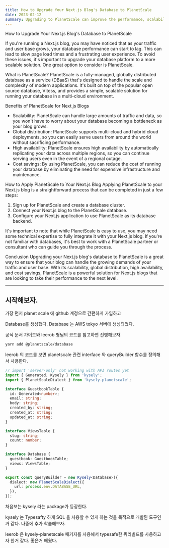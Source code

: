 ```yaml
---
title: How to Upgrade Your Next.js Blog's Database to PlanetScale
date: 2023-02-12
summary: Upgrading to PlanetScale can improve the performance, scalability, and reliability of a Next.js blog's database. PlanetScale is a globally distributed database as a service built on Vitess, offering benefits such as high availability and cost savings. The integration process involves connecting the Next.js blog to PlanetScale, and configuring it to use PlanetScale as its backend. Technical expertise may be required, and working with a PlanetScale consultant is recommended.
---
```


How to Upgrade Your Next.js Blog's Database to PlanetScale

If you're running a Next.js blog, you may have noticed that as your traffic and user base grows, your database performance can start to lag. This can lead to slow page load times and a frustrating user experience. To avoid these issues, it's important to upgrade your database platform to a more scalable solution. One great option to consider is PlanetScale.

What is PlanetScale? PlanetScale is a fully-managed, globally distributed database as a service (DBaaS) that's designed to handle the scale and complexity of modern applications. It's built on top of the popular open source database, Vitess, and provides a simple, scalable solution for running your database in a multi-cloud environment.

Benefits of PlanetScale for Next.js Blogs

- Scalability: PlanetScale can handle large amounts of traffic and data, so you won't have to worry about your database becoming a bottleneck as your blog grows.
- Global distribution: PlanetScale supports multi-cloud and hybrid cloud deployments, so you can easily serve users from around the world without sacrificing performance.
- High availability: PlanetScale ensures high availability by automatically replicating your data across multiple regions, so you can continue serving users even in the event of a regional outage.
- Cost savings: By using PlanetScale, you can reduce the cost of running your database by eliminating the need for expensive infrastructure and maintenance.

How to Apply PlanetScale to Your Next.js Blog Applying PlanetScale to your Next.js blog is a straightforward process that can be completed in just a few steps:

1. Sign up for PlanetScale and create a database cluster.
2. Connect your Next.js blog to the PlanetScale database.
3. Configure your Next.js application to use PlanetScale as its database backend.

It's important to note that while PlanetScale is easy to use, you may need some technical expertise to fully integrate it with your Next.js blog. If you're not familiar with databases, it's best to work with a PlanetScale partner or consultant who can guide you through the process.

Conclusion Upgrading your Next.js blog's database to PlanetScale is a great way to ensure that your blog can handle the growing demands of your traffic and user base. With its scalability, global distribution, high availability, and cost savings, PlanetScale is a powerful solution for Next.js blogs that are looking to take their performance to the next level.

---

## 시작해보자. 

가장 먼저 planet scale 에 github 계정으로 간편하게 가입하고 

Database를 생성했다. Database 는 AWS tokyo 서버에 생성되었다. 

공식 문서 가이드와 leerob 형님의 코드를 참고하면 진행해보자

```bash
yarn add @planetscale/database
```

leerob 의 코드를 보면 planetscale 관련 interface 와 queryBuilder 함수를 정의해서 사용한다.

```ts title="lib/planetscale.ts" showLineNumbers 
// import 'server-only' not working with API routes yet
import { Generated, Kysely } from 'kysely';
import { PlanetScaleDialect } from 'kysely-planetscale';

interface GuestbookTable {
  id: Generated<number>;
  email: string;
  body: string;
  created_by: string;
  created_at: string;
  updated_at: string;
}

interface ViewsTable {
  slug: string;
  count: number;
}

interface Database {
  guestbook: GuestbookTable;
  views: ViewsTable;
}

export const queryBuilder = new Kysely<Database>({
  dialect: new PlanetScaleDialect({
    url: process.env.DATABASE_URL,
  }),
});

```

처음보는 kysely 라는 package가 등장한다. 

kysely 는 Typesafty 하게 SQL 을 사용할 수 있게 하는 것을 목적으로 개발된 도구인거 같다. 나중에 추가 학습해보자.

leerob 은 kysely-planetscale 패키지를 사용해서 typesafe한 쿼리빌드를 사용하고자 한거 같다. 좋은거 배웠다. 

